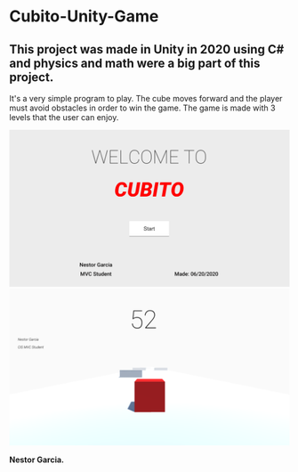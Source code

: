 # Cubito-Unity-Game

<h2>This project was made in Unity in 2020 using C# and physics and math were a big part of this project.</h2>
<p>It's a very simple program to play. The cube moves forward and the player must avoid obstacles in order to win the game. The game is made with 3 levels that the user can enjoy.</p>

![](Pictures/Sample2.PNG)
![](Pictures/Sample1.PNG)

<p> <b>Nestor Garcia.</b></p>
